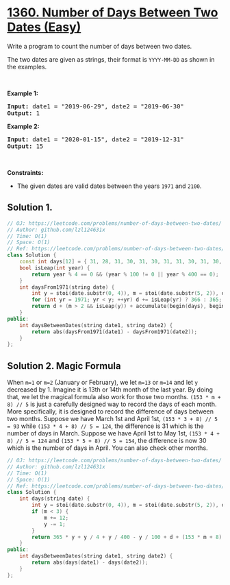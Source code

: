 # [1360. Number of Days Between Two Dates (Easy)](https://leetcode.com/problems/number-of-days-between-two-dates/)

<p>Write a program to count the number of days between two dates.</p>

<p>The two dates are given as strings, their format is <code>YYYY-MM-DD</code>&nbsp;as shown in the examples.</p>

<p>&nbsp;</p>
<p><strong>Example 1:</strong></p>
<pre><strong>Input:</strong> date1 = "2019-06-29", date2 = "2019-06-30"
<strong>Output:</strong> 1
</pre><p><strong>Example 2:</strong></p>
<pre><strong>Input:</strong> date1 = "2020-01-15", date2 = "2019-12-31"
<strong>Output:</strong> 15
</pre>
<p>&nbsp;</p>
<p><strong>Constraints:</strong></p>

<ul>
	<li>The given dates are valid&nbsp;dates between the years <code>1971</code> and <code>2100</code>.</li>
</ul>


## Solution 1.

```cpp
// OJ: https://leetcode.com/problems/number-of-days-between-two-dates/
// Author: github.com/lzl124631x
// Time: O(1)
// Space: O(1)
// Ref: https://leetcode.com/problems/number-of-days-between-two-dates/discuss/517605/Similar-to-day-of-the-year
class Solution {
    const int days[12] = { 31, 28, 31, 30, 31, 30, 31, 31, 30, 31, 30, 31 };
    bool isLeap(int year) {
        return year % 4 == 0 && (year % 100 != 0 || year % 400 == 0);
    }
    int daysFrom1971(string date) {
        int y = stoi(date.substr(0, 4)), m = stoi(date.substr(5, 2)), d = stoi(date.substr(8));
        for (int yr = 1971; yr < y; ++yr) d += isLeap(yr) ? 366 : 365;
        return d + (m > 2 && isLeap(y)) + accumulate(begin(days), begin(days) + m - 1, 0);
    } 
public:
    int daysBetweenDates(string date1, string date2) {
        return abs(daysFrom1971(date1) - daysFrom1971(date2));
    }
};
```

## Solution 2. Magic Formula

When `m=1` or `m=2` (January or February), we let `m=13` or `m=14` and let `y` decreased by 1. Imagine it is 13th or 14th month of the last year. By doing that, we let the magical formula also work for those two months. `(153 * m + 8) // 5` is just a carefully designed way to record the days of each month. More specifically, it is designed to record the difference of days between two months. Suppose we have March 1st and April 1st, `(153 * 3 + 8) // 5 = 93` while `(153 * 4 + 8) // 5 = 124`, the difference is 31 which is the number of days in March. Suppose we have April 1st to May 1st, `(153 * 4 + 8) // 5 = 124` and `(153 * 5 + 8) // 5 = 154`, the difference is now 30 which is the number of days in April. You can also check other months.

```cpp
// OJ: https://leetcode.com/problems/number-of-days-between-two-dates/
// Author: github.com/lzl124631x
// Time: O(1)
// Space: O(1)
// Ref: https://leetcode.com/problems/number-of-days-between-two-dates/discuss/517582/Python-Magical-Formula
class Solution {
    int days(string date) {
        int y = stoi(date.substr(0, 4)), m = stoi(date.substr(5, 2)), d = stoi(date.substr(8));
        if (m < 3) {
            m += 12;
            y -= 1;
        }
        return 365 * y + y / 4 + y / 400 - y / 100 + d + (153 * m + 8) / 5;
    }
public:
    int daysBetweenDates(string date1, string date2) {
        return abs(days(date1) - days(date2));
    }
};
```